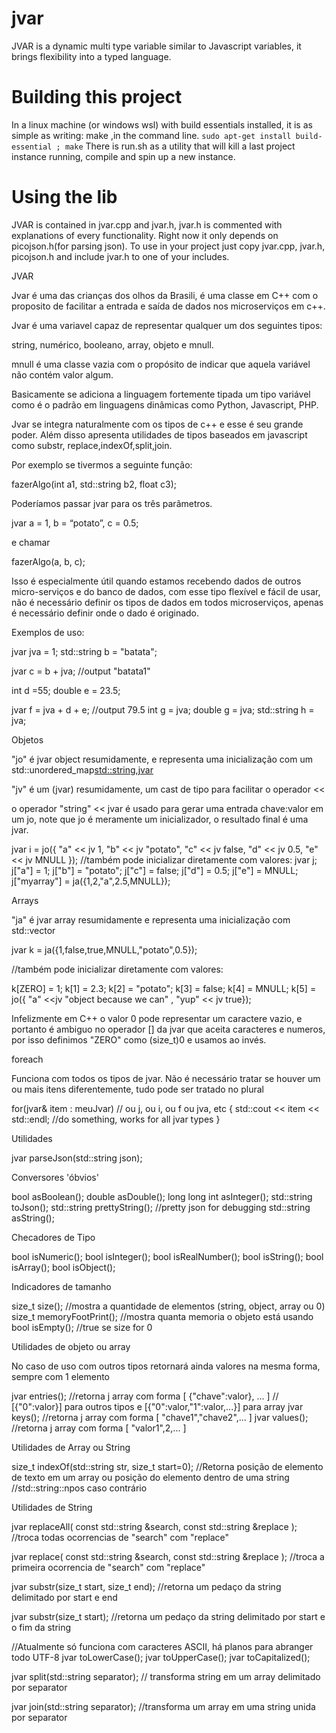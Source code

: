 # jvar
JVAR is a dynamic multi type variable similar to Javascript variables, it brings flexibility into a typed language.

# Building this project
In a linux machine (or windows wsl) with build essentials installed, it is as simple as writing: make  ,in the command line.
``sudo apt-get install build-essential ;
make``
There is run.sh as a utility that will kill a last project instance running, compile and spin up a new instance.

# Using the lib
JVAR is contained in jvar.cpp and jvar.h, jvar.h is commented with explanations of every functionality. Right now it only depends on picojson.h(for parsing json).
To use in your project just copy jvar.cpp, jvar.h, picojson.h and include jvar.h to one of your includes.

JVAR

Jvar é uma das crianças dos olhos da Brasili, é uma classe em C++ com o proposito de facilitar a entrada e saída de dados nos microserviços em c++.

Jvar é uma variavel capaz de representar qualquer um dos seguintes tipos:

string, numérico, booleano, array, objeto e mnull.

mnull é uma classe vazia com o propósito de indicar que aquela variável não contém valor algum.

Basicamente se adiciona a linguagem fortemente tipada um tipo variável como  é o padrão em linguagens dinâmicas como Python, Javascript, PHP.

Jvar se integra naturalmente com os tipos de c++ e esse é seu grande poder. Além disso apresenta utilidades de tipos baseados em javascript como substr, replace,indexOf,split,join.

Por exemplo se tivermos a seguinte função:

fazerAlgo(int a1, std::string b2, float c3);


Poderíamos passar jvar para os três parâmetros.

jvar a = 1, b = “potato”, c = 0.5;


e chamar

fazerAlgo(a, b, c);


Isso é especialmente útil quando estamos recebendo dados de outros micro-serviços e do banco de dados, com esse tipo flexível e fácil de usar, não é necessário definir os tipos de dados em todos microserviços, apenas é necessário definir onde o dado é originado.

Exemplos de uso:

jvar jva = 1;
std::string b = "batata";

jvar c = b + jva; //output "batata1"

int  d =55;
double e = 23.5;

jvar f = jva + d + e; //output 79.5
int g = jva;
double g = jva;
std::string h = jva;


Objetos

"jo" é jvar object resumidamente, e representa uma inicialização com um std::unordered_map<std::string,jvar>

"jv" é um (jvar) resumidamente, um cast de tipo para facilitar o operador <<

o operador "string" << jvar é usado para gerar uma entrada chave:valor em um jo, note que jo é meramente um inicializador, o resultado final é uma jvar.

jvar i = jo({
"a" << jv 1,
"b" << jv "potato",
"c" << jv false,
"d" << jv 0.5,
"e" << jv MNULL
});
//também pode inicializar diretamente com valores:
jvar j;
j["a"] = 1;
j["b"] = "potato";
j["c"] = false;
j["d"] = 0.5;
j["e"] = MNULL;
j["myarray"] = ja({1,2,"a",2.5,MNULL});


Arrays

"ja" é jvar array resumidamente e representa uma inicialização com std::vector<jvar>

jvar k = ja({1,false,true,MNULL,"potato",0.5});

//também pode inicializar diretamente com valores:

k[ZERO] = 1;
k[1] = 2.3;
k[2] = "potato";
k[3] = false;
k[4] = MNULL;
k[5] = jo({ "a" <<jv "object because we can" , "yup" << jv true});


Infelizmente em C++ o valor 0 pode representar um caractere vazio, e portanto é ambiguo no operador [] da jvar que aceita caracteres e numeros, por isso definimos "ZERO" como (size_t)0 e usamos ao invés.

foreach 

Funciona com todos os tipos de jvar. Não é necessário tratar se houver um ou mais itens diferentemente, tudo pode ser tratado no plural

for(jvar& item : meuJvar) // ou j, ou i, ou f ou jva, etc
{
 std::cout << item << std::endl;
 //do something, works for all jvar types
}


Utilidades

jvar parseJson(std::string json);


Conversores 'óbvios'

bool asBoolean();
double asDouble();
long long int asInteger();
std::string toJson();
std::string prettyString(); //pretty json for debugging
std::string asString();


Checadores de Tipo

bool isNumeric();
bool isInteger();
bool isRealNumber();
bool isString();
bool isArray();
bool isObject();


Indicadores de tamanho

size_t size(); //mostra a quantidade de elementos (string, object, array ou 0)
size_t memoryFootPrint(); //mostra quanta memoria o objeto está usando
bool isEmpty(); //true se size for 0


Utilidades de objeto ou array

No caso de uso com outros tipos retornará ainda valores na mesma forma, sempre com 1 elemento

jvar entries(); //retorna j array com forma [ {"chave":valor}, ... ]
// [{"0":valor}] para outros tipos
 e [{"0":valor,"1":valor,...}] para array
jvar keys(); //retorna j array com forma [ "chave1","chave2",... ]
jvar values(); //retorna j array com forma [ "valor1",2,... ]


Utilidades de Array ou String

size_t indexOf(std::string str, size_t start=0);
//Retorna posição de elemento de texto em um array ou posição do elemento dentro de uma string
//std::string::npos caso contrário


Utilidades de String

jvar replaceAll( const std::string &search, const std::string &replace );
//troca todas ocorrencias de "search" com "replace"

jvar replace( const std::string &search, const std::string &replace );
//troca a primeira ocorrencia de "search" com "replace"

jvar substr(size_t start, size_t end);
//retorna um pedaço da string delimitado por start e end

jvar substr(size_t start);
//retorna um pedaço da string delimitado por start e o fim da string

//Atualmente só funciona com caracteres ASCII, há planos para abranger todo UTF-8
jvar toLowerCase();
jvar toUpperCase();
jvar toCapitalized();


jvar split(std::string separator); // transforma string em um array delimitado por separator

jvar join(std::string separator); //transforma um array em uma string unida por separator
